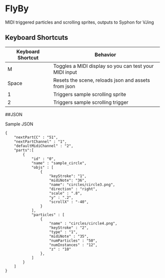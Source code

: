 # FlyBy
MIDI triggered particles and scrolling sprites, outputs to Syphon for VJing

## Keyboard Shortcuts

| Keyboard Shortcut  |  Behavior  |
|---|---|
| M | Toggles a MIDI display so you can test your MIDI input  |
| Space  | Resets the scene, reloads json and assets from json |
| 1  | Triggers sample scrolling sprite  |
| 2 | Triggers sample scrolling trigger |


##JSON

Sample JSON

```
{
    "nextPartCC" : "51",
    "nextPartChannel" : "1",
    "defaultMidiChannel" : "2",
    "parts":[
        {
            "id" : "0",
            "name" : "sample_circle",
            "objs" : [
                {
                    "keyStroke": "1",
                    "midiNote": "36",
                    "name": "circles/circle3.png",
                    "direction" : "right",
                    "scale" : ".8",
                    "y" : ".2",
                    "scrollX" : "-40",
                }
            ],
            "particles" : [
                {
                    "name" : "circles/circle4.png",
                    "keyStroke" : "2",
                    "type" : "1",
                    "midiNote" : "35",
                    "numParticles" : "50",
                    "numInstances" : "12",
                    "z" : "10"
                },
            ]
        }
    ]
}
```

